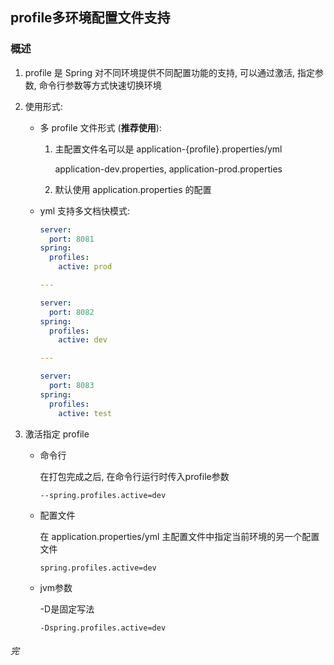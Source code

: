 ## profile多环境配置文件支持

### 概述

1. profile 是 Spring 对不同环境提供不同配置功能的支持, 可以通过激活, 指定参数, 命令行参数等方式快速切换环境

   

2. 使用形式:

   + 多 profile 文件形式 (**推荐使用**):

     1. 主配置文件名可以是 application-{profile}.properties/yml

        application-dev.properties,    application-prod.properties

     2. 默认使用 application.properties 的配置

   + yml 支持多文档快模式:

     ```yml
     server:
       port: 8081
     spring:
       profiles:
         active: prod
     
     ---
     
     server:
       port: 8082
     spring:
       profiles:
         active: dev
     
     ---
     
     server:
       port: 8083
     spring:
       profiles:
         active: test
     ```

   

3. 激活指定 profile

   + 命令行 

     在打包完成之后, 在命令行运行时传入profile参数

     `--spring.profiles.active=dev`

   + 配置文件

     在 application.properties/yml 主配置文件中指定当前环境的另一个配置文件

     `spring.profiles.active=dev`

   + jvm参数

     -D是固定写法

     `-Dspring.profiles.active=dev`



###### 完 